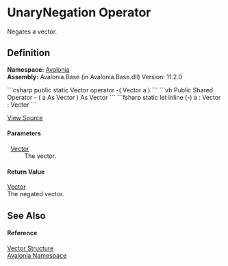 # UnaryNegation Operator


Negates a vector.



## Definition
**Namespace:** <a href="N_Avalonia">Avalonia</a>  
**Assembly:** Avalonia.Base (in Avalonia.Base.dll) Version: 11.2.0

<Tabs groupId="api-code-preview">
<TabItem value="csharp" label="C#">
```csharp
public static Vector operator -(
	Vector a
)
```
</TabItem>
<TabItem value="vb" label="VB">
```vb
Public Shared Operator - ( 
	a As Vector
) As Vector
```
</TabItem>
<TabItem value="fsharp" label="F#">
```fsharp
static let inline (-)
        a : Vector  : Vector
```
</TabItem>
</Tabs>



<a href="https://github.com/AvaloniaUI/Avalonia/tree/master/src/Avalonia.Base/Vector.cs#L129" title="View the source code">View Source</a>



#### Parameters
<dl><dt>  <a href="T_Avalonia_Vector">Vector</a></dt><dd>The vector.</dd></dl>

#### Return Value
<a href="T_Avalonia_Vector">Vector</a>  
The negated vector.

## See Also


#### Reference
<a href="T_Avalonia_Vector">Vector Structure</a>  
<a href="N_Avalonia">Avalonia Namespace</a>  
